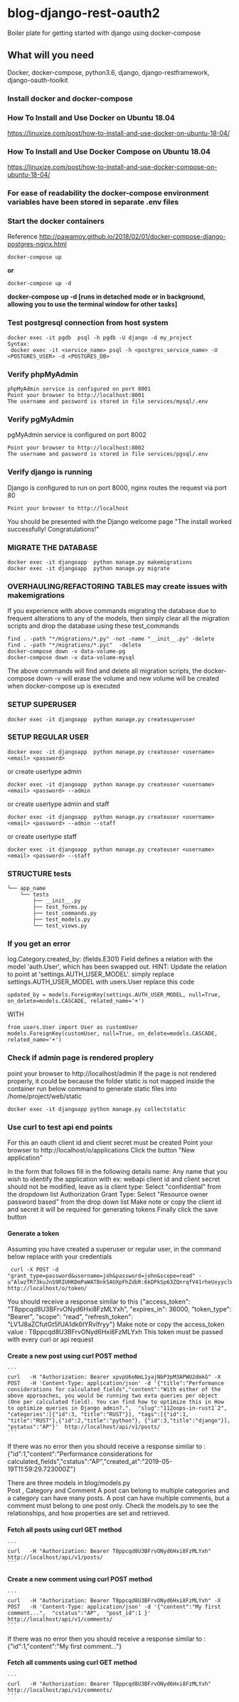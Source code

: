 # blog-django-rest-oauth2
Boiler plate for getting started with django using docker-compose

## What will you need
Docker, docker-compose, python3.6, django, django-restframework, django-oauth-toolkit

### Install docker and docker-compose
### How To Install and Use Docker on Ubuntu 18.04
https://linuxize.com/post/how-to-install-and-use-docker-on-ubuntu-18-04/
### How To Install and Use Docker Compose on Ubuntu 18.04
https://linuxize.com/post/how-to-install-and-use-docker-compose-on-ubuntu-18-04/

### For ease of readability the docker-compose environment variables have been stored in separate .env files

### Start the docker containers
Reference http://pawamoy.github.io/2018/02/01/docker-compose-django-postgres-nginx.html
```
docker-compose up
```
**or**
```
docker-compose up -d
```
**docker-compose up -d [runs in detached mode or in background, allowing you to use the terminal window for other tasks]**

### Test postgresql connection from host system
```
docker exec -it pgdb  psql -h pgdb -U django -d my_project
Syntax:
 docker exec -it <service_name> psql -h <postgres_service_name> -U <POSTGRES_USER> -d <POSTGRES_DB>
```

### Verify phpMyAdmin
```
phpMyAdmin service is configured on port 8001
Point your browser to http://localhost:8001
The username and password is stored in file services/mysql/.env
```
### Verify pgMyAdmin
pgMyAdmin service is configured on port 8002
```
Point your browser to http://localhost:8002
The username and password is stored in file services/pgsql/.env
```

### Verify django is running
Django is configured to run on port 8000, nginx routes the request via port 80
```
Point your browser to http://localhost
```
You should be presented with the Django welcome page
"The install worked successfully! Congratulations!"

### MIGRATE THE DATABASE
```
docker exec -it djangoapp  python manage.py makemigrations
docker exec -it djangoapp  python manage.py migrate
```
### OVERHAULING/REFACTORING TABLES may create issues with makemigrations
If you experience with above commands migrating the database due to frequent alterations to any of the models, then simply clear
all the migration scripts and drop the database using these test_commands
```
find . -path "*/migrations/*.py" -not -name "__init__.py" -delete
find . -path "*/migrations/*.pyc"  -delete
docker-compose down -v data-volume-pg
docker-compose down -v data-volume-mysql
```
The above commands will find and delete all migration scripts, the docker-compose down -v will erase the volume and new volume
will be created when docker-compose up is executed

### SETUP SUPERUSER
```
docker exec -it djangoapp  python manage.py createsuperuser
```
### SETUP REGULAR USER
```
docker exec -it djangoapp  python manage.py createuser <username> <email> <password>
```
or create usertype admin
```
docker exec -it djangoapp  python manage.py createuser <username> <email> <password> --admin
```
or create usertype admin and staff
```
docker exec -it djangoapp  python manage.py createuser <username> <email> <password> --admin --staff
```
or create usertype staff
```
docker exec -it djangoapp  python manage.py createuser <username> <email> <password> --staff
```

### STRUCTURE tests
```
└── app_name
    └── tests
        ├── __init__.py
        ├── test_forms.py
        ├── test_commands.py
        ├── test_models.py
        └── test_views.py
```        

### If you get an error
log.Category.created_by: (fields.E301) Field defines a relation with the model 'auth.User', which has been swapped out.
	HINT: Update the relation to point at 'settings.AUTH_USER_MODEL'.
simply replace   settings.AUTH_USER_MODEL with users.User
replace this code
```
updated_by = models.ForeignKey(settings.AUTH_USER_MODEL, null=True, on_delete=models.CASCADE, related_name='+')
```
WITH
```
from users.User import User as customUser
models.ForeignKey(customUser, null=True, on_delete=models.CASCADE, related_name='+')
```
### Check if admin page is rendered proplery
point your browser to http://localhost/admin
If the page is not rendered properly, it could be because the folder static is not mapped inside the container
run below command to generate static files into /home/project/web/static
```
docker exec -it djangoapp python manage.py collectstatic
```

   ### Use curl to test api end points
   For this an oauth client id and client secret must be created
   Point your browser to http://localhost/o/applications
   Click the button "New application"

   In the form that follows fill in the following details
   name: Any name that you wish to identify the application with ex: webapi
   client id and client secret should not be modified, leave as is
   client type: Select "confidential" from the dropdown list
   Authorization Grant Type: Select "Resource owner password based" from the drop down list
   Make note or copy the client id and secret it will be required for generating tokens
   Finally click the save button

#### Generate a token
Assuming you have created a superuser or regular user, in the command below replace with your credentials
   ```
    curl -X POST -d "grant_type=password&username=joh&password=john&scope=read" -u"AlwzTR73kuJnS9RIUHKDmPaWATBnk5AUXpFhZdbR:6kDPkSp63ZQnrqfV41rheUxyyclWeLyZNDtphTQWLja4rM2UyKJsLKNBky43zhf5ZyEYwHVCvN89VxAp6jNnd0eyHi70I2gFueZ3QUVCgYjl2T69X0BhuuQ8kYU13Lpq" http://localhost/o/token/
   ```
You should receive a response similar to this
{"access_token": "T8ppcqd8U3BFrvONyd6Hxi8FzMLYxh", "expires_in": 36000, "token_type": "Bearer", "scope": "read", "refresh_token": "LV1J8aZCfutGt5fUA1dk6tYRvIfryy"}
Make note or copy the access_token value : T8ppcqd8U3BFrvONyd6Hxi8FzMLYxh
This token must be passed with every curl or api request

#### Create a new post using curl POST method
    ```
    curl   -H "Authorization: Bearer xpvpU6eNmL1yajNbP3pM3APWU2dmkG" -X POST   -H 'Content-Type: application/json' -d '{"title":"Performance considerations for calculated_fields","content":"With either of the above approaches, you would be running two exta queries per object (One per calculated field). You can find how to optimize this in How to optimize queries in Django admin?.",  "slug":"112oops-in-rust1`2", "categories":[{"id":3, "title":"RUST"}], "tags":[{"id":1, "title":"RUST"},{"id":2,"title":"python"}, {"id":3,"title":"django"}], "pstatus":"AP"}'  http://localhost/api/v1/posts/
    ```
If there was no error then you should receive a response similar to : {"id":1,"content":"Performance considerations for calculated_fields","cstatus":"AP","created_at":"2019-05-19T11:59:29.723000Z"}

There are three models in blog/models.py  
Post , Category and Comment
A post can belong to multiple categories and a category can have many posts. A post can have multiple comments,
but a comment must belong to one post only. Check the models.py to see the relationships, and how properties are set
and retrieved.

#### Fetch all posts using curl GET method
    ```
    curl   -H "Authorization: Bearer T8ppcqd8U3BFrvONyd6Hxi8FzMLYxh"  http://localhost/api/v1/posts/
    ```

#### Create a new comment using curl POST method
    ```
    curl   -H "Authorization: Bearer T8ppcqd8U3BFrvONyd6Hxi8FzMLYxh" -X POST   -H 'Content-Type: application/json' -d '{"content":"My first comment...",  "cstatus":"AP",  "post_id":1 }'  http://localhost/api/v1/comments/
    ```
If there was no error then you should receive a response similar to : {"id":1,"content":"My first comment..."}

#### Fetch all comments using curl GET method
    ```
    curl   -H "Authorization: Bearer T8ppcqd8U3BFrvONyd6Hxi8FzMLYxh"  http://localhost/api/v1/comments/
    ```

